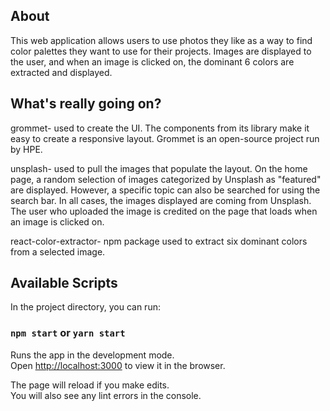 ## About

This web application allows users to use photos they like as a way to find color palettes they want to use for their projects. Images are displayed to the user, and when an image is clicked on, the dominant 6 colors are extracted and displayed.

## What's really going on?

grommet- used to create the UI. The components from its library make it easy to create a responsive layout. Grommet is an open-source project run by HPE.

unsplash- used to pull the images that populate the layout. On the home page, a random selection of images categorized by Unsplash as "featured" are displayed. However, a specific topic can also be searched for using the search bar. In all cases, the images displayed are coming from Unsplash. The user who uploaded the image is credited on the page that loads when an image is clicked on.

react-color-extractor- npm package used to extract six dominant colors from a selected image.


## Available Scripts

In the project directory, you can run:

### `npm start` or `yarn start`

Runs the app in the development mode.<br>
Open [http://localhost:3000](http://localhost:3000) to view it in the browser.

The page will reload if you make edits.<br>
You will also see any lint errors in the console.
